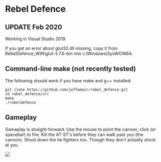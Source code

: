 # Rebel Defence

## UPDATE Feb 2020

Working in Visual Studio 2019.

If you get an error about glut32.dll missing, copy it from RebelDefence_WIN\glut-3.7.6-bin into c:\Windows\SysWOW64.

## Command-line make (not recently tested)

The following should work if you have make and g++ installed:

```shell
git clone https://github.com/jeffwmair/rebel_defence.git
cd rebel_defence/src
make
./rebeldefence
```

## Gameplay

Gameplay is straight-forward.  Use the mouse to point the cannon, click (or spacebar) to fire.  Kill the AT-ST's before they
can walk past you (the cannon).  Shoot down the tie fighters too.  Though they don't actually shoot at you.

![](/documentation/rebel-defence-gameplay.gif)

